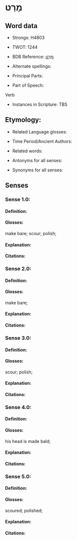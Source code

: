# מָרַט

<!-- Status: S2="NeedsEdits" -->
<!-- Lexica used for edits:   -->

## Word data

* Strongs: H4803

* TWOT: 1244

* BDB Reference: [מָרַט](rc://en/bdb/dict/m.dm.aa)

* Alternate spellings:

* Principal Parts:

* Part of Speech:

Verb

* Instances in Scripture: TBS

## Etymology:

* Related Language glosses:

* Time Period/Ancient Authors:

* Related words:

* Antonyms for all senses:

* Synonyms for all senses:

## Senses

### Sense 1.0:

#### Definition:

#### Glosses:

make bare; scour; polish; 

#### Explanation:

#### Citations:



### Sense 2.0:

#### Definition:

#### Glosses:

make bare; 

#### Explanation:

#### Citations:



### Sense 3.0:

#### Definition:

#### Glosses:

scour; polish; 

#### Explanation:

#### Citations:



### Sense 4.0:

#### Definition:

#### Glosses:

his head is made bald; 

#### Explanation:

#### Citations:



### Sense 5.0:

#### Definition:

#### Glosses:

scoured; polished; 

#### Explanation:

#### Citations:



